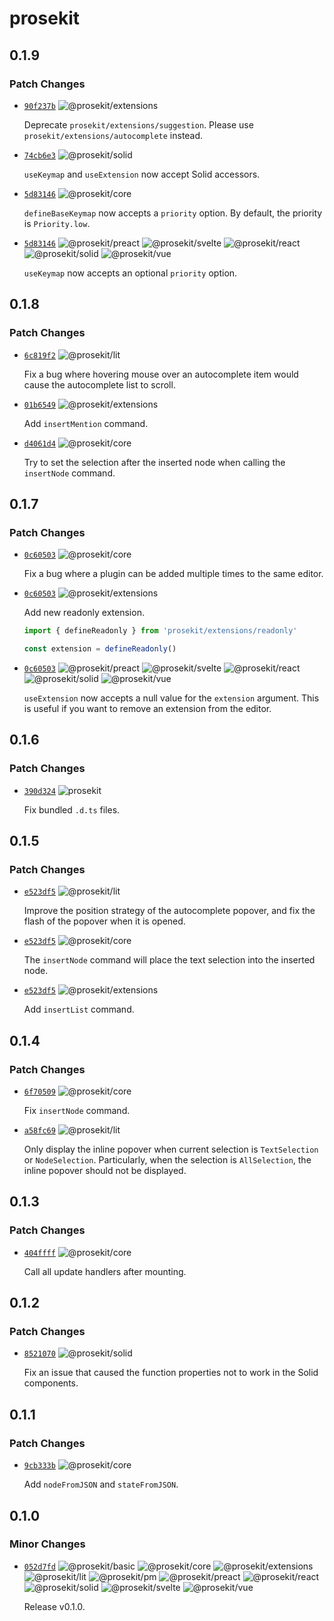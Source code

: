 # prosekit

## 0.1.9

### Patch Changes

- [`90f237b`](https://github.com/ocavue/prosekit/commit/90f237bd1517171df3135abbccbc353d18aaad47) ![@prosekit/extensions](https://img.shields.io/badge/prosekit%2Fextensions-444444)

  Deprecate `prosekit/extensions/suggestion`. Please use `prosekit/extensions/autocomplete` instead.

- [`74cb6e3`](https://github.com/ocavue/prosekit/commit/74cb6e35c95eadb9ea1511f3b402ebf63f5838a7) ![@prosekit/solid](https://img.shields.io/badge/prosekit%2Fsolid-444444?logo=solid)

  `useKeymap` and `useExtension` now accept Solid accessors.

- [`5d83146`](https://github.com/ocavue/prosekit/commit/5d83146e35c6d9ec5d855a76ddaac43bf6cc6ded) ![@prosekit/core](https://img.shields.io/badge/prosekit%2Fcore-444444)

  `defineBaseKeymap` now accepts a `priority` option. By default, the priority is `Priority.low`.

- [`5d83146`](https://github.com/ocavue/prosekit/commit/5d83146e35c6d9ec5d855a76ddaac43bf6cc6ded) ![@prosekit/preact](https://img.shields.io/badge/prosekit%2Fpreact-444444?logo=preact) ![@prosekit/svelte](https://img.shields.io/badge/prosekit%2Fsvelte-444444?logo=svelte) ![@prosekit/react](https://img.shields.io/badge/prosekit%2Freact-444444?logo=react) ![@prosekit/solid](https://img.shields.io/badge/prosekit%2Fsolid-444444?logo=solid) ![@prosekit/vue](https://img.shields.io/badge/prosekit%2Fvue-444444?logo=vuedotjs)

  `useKeymap` now accepts an optional `priority` option.

## 0.1.8

### Patch Changes

- [`6c819f2`](https://github.com/ocavue/prosekit/commit/6c819f2) ![@prosekit/lit](https://img.shields.io/badge/prosekit%2Flit-444444?logo=lit)

  Fix a bug where hovering mouse over an autocomplete item would cause the autocomplete list to scroll.

- [`01b6549`](https://github.com/ocavue/prosekit/commit/01b6549) ![@prosekit/extensions](https://img.shields.io/badge/prosekit%2Fextensions-444444)

  Add `insertMention` command.

- [`d4061d4`](https://github.com/ocavue/prosekit/commit/d4061d4) ![@prosekit/core](https://img.shields.io/badge/prosekit%2Fcore-444444)

  Try to set the selection after the inserted node when calling the `insertNode` command.

## 0.1.7

### Patch Changes

- [`0c60503`](https://github.com/ocavue/prosekit/commit/0c60503) ![@prosekit/core](https://img.shields.io/badge/prosekit%2Fcore-444444)

  Fix a bug where a plugin can be added multiple times to the same editor.

- [`0c60503`](https://github.com/ocavue/prosekit/commit/0c60503) ![@prosekit/extensions](https://img.shields.io/badge/prosekit%2Fextensions-444444)

  Add new readonly extension.

  ```ts
  import { defineReadonly } from 'prosekit/extensions/readonly'

  const extension = defineReadonly()
  ```

- [`0c60503`](https://github.com/ocavue/prosekit/commit/0c60503) ![@prosekit/preact](https://img.shields.io/badge/prosekit%2Fpreact-444444?logo=preact) ![@prosekit/svelte](https://img.shields.io/badge/prosekit%2Fsvelte-444444?logo=svelte) ![@prosekit/react](https://img.shields.io/badge/prosekit%2Freact-444444?logo=react) ![@prosekit/solid](https://img.shields.io/badge/prosekit%2Fsolid-444444?logo=solid) ![@prosekit/vue](https://img.shields.io/badge/prosekit%2Fvue-444444?logo=vuedotjs)

  `useExtension` now accepts a null value for the `extension` argument. This is
  useful if you want to remove an extension from the editor.

## 0.1.6

### Patch Changes

- [`390d324`](https://github.com/ocavue/prosekit/commit/390d324) ![prosekit](https://img.shields.io/badge/prosekit-444444)

  Fix bundled `.d.ts` files.

## 0.1.5

### Patch Changes

- [`e523df5`](https://github.com/ocavue/prosekit/commit/e523df5) ![@prosekit/lit](https://img.shields.io/badge/prosekit%2Flit-444444?logo=lit)

  Improve the position strategy of the autocomplete popover, and fix the flash of the popover when it is opened.

- [`e523df5`](https://github.com/ocavue/prosekit/commit/e523df5) ![@prosekit/core](https://img.shields.io/badge/prosekit%2Fcore-444444)

  The `insertNode` command will place the text selection into the inserted node.

- [`e523df5`](https://github.com/ocavue/prosekit/commit/e523df5) ![@prosekit/extensions](https://img.shields.io/badge/prosekit%2Fextensions-444444)

  Add `insertList` command.

## 0.1.4

### Patch Changes

- [`6f70509`](https://github.com/ocavue/prosekit/commit/6f70509) ![@prosekit/core](https://img.shields.io/badge/prosekit%2Fcore-444444)

  Fix `insertNode` command.

- [`a58fc69`](https://github.com/ocavue/prosekit/commit/a58fc69) ![@prosekit/lit](https://img.shields.io/badge/prosekit%2Flit-444444?logo=lit)

  Only display the inline popover when current selection is `TextSelection` or `NodeSelection`. Particularly, when the selection is `AllSelection`, the inline popover should not be displayed.

## 0.1.3

### Patch Changes

- [`404ffff`](https://github.com/ocavue/prosekit/commit/404ffff) ![@prosekit/core](https://img.shields.io/badge/prosekit%2Fcore-444444)

  Call all update handlers after mounting.

## 0.1.2

### Patch Changes

- [`8521070`](https://github.com/ocavue/prosekit/commit/8521070) ![@prosekit/solid](https://img.shields.io/badge/prosekit%2Fsolid-444444?logo=solid)

  Fix an issue that caused the function properties not to work in the Solid components.

## 0.1.1

### Patch Changes

- [`9cb333b`](https://github.com/ocavue/prosekit/commit/9cb333b) ![@prosekit/core](https://img.shields.io/badge/prosekit%2Fcore-444444)

  Add `nodeFromJSON` and `stateFromJSON`.

## 0.1.0

### Minor Changes

- [`052d7fd`](https://github.com/ocavue/prosekit/commit/052d7fd) ![@prosekit/basic](https://img.shields.io/badge/prosekit%2Fbasic-444444) ![@prosekit/core](https://img.shields.io/badge/prosekit%2Fcore-444444) ![@prosekit/extensions](https://img.shields.io/badge/prosekit%2Fextensions-444444) ![@prosekit/lit](https://img.shields.io/badge/prosekit%2Flit-444444?logo=lit) ![@prosekit/pm](https://img.shields.io/badge/prosekit%2Fpm-444444) ![@prosekit/preact](https://img.shields.io/badge/prosekit%2Fpreact-444444?logo=preact) ![@prosekit/react](https://img.shields.io/badge/prosekit%2Freact-444444?logo=react) ![@prosekit/solid](https://img.shields.io/badge/prosekit%2Fsolid-444444?logo=solid) ![@prosekit/svelte](https://img.shields.io/badge/prosekit%2Fsvelte-444444?logo=svelte) ![@prosekit/vue](https://img.shields.io/badge/prosekit%2Fvue-444444?logo=vuedotjs)

  Release v0.1.0.
